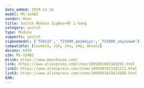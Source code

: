 ```yaml
---
date_added: 2020-12-16
model: MS-104BZ
vendor: Moes
title: Switch Module ZigBee+RF 2 Gang
category: switch
type: Module
supports: switch
zigbeemodel: ['TS011F','_TZ3000_pmz6mjyu','_TZ3000_zmy1waw6']
compatible: [tasmota, z2m, zha, z4d, deconz]
deconz: 6959
z2m: MS-104BZ
mlink: https://www.moeshouse.com/
link: https://www.aliexpress.com/item/1005001605349292.html
link2: https://www.aliexpress.com/item/1005001933381211.html
link3: https://www.aliexpress.com/item/1005001831813560.html
EAN: 
---
```

